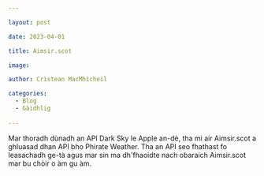```yaml
---

layout: post

date: 2023-04-01

title: Aimsir.scot

image:

author: Crìstean MacMhìcheil

categories:
  - Blog
  - Gàidhlig
  
---
```


Mar thoradh dùnadh an API Dark Sky le Apple an-dè, tha mi air Aimsir.scot a ghluasad dhan API bho Phirate Weather. Tha an API seo fhathast fo leasachadh ge-tà agus mar sin ma dh'fhaoidte nach obaraich Aimsir.scot mar bu chòir o àm gu àm.